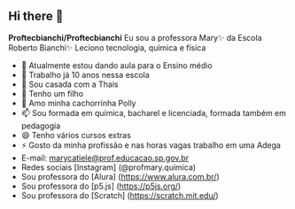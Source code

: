 ## Hi there 👋

**Proftecbianchi/Proftecbianchi** Eu sou a professora Mary✨ da Escola Roberto Bianchi✨ Leciono tecnologia, química e física 

- 🔭 Atualmente estou dando aula para o Ensino médio 
- 🌱 Trabalho já 10 anos nessa escola
- 👯 Sou casada com a Thais
- 🤔 Tenho um filho
- 💬 Amo minha cachorrinha Polly
- 📫 Sou formada em química, bacharel e licenciada, formada também em pedagogia
- 😄 Tenho vários cursos extras 
- ⚡ Gosto da minha profissão e nas horas vagas trabalho em uma Adega  
- E-mail: marycatiele@prof.educacao.sp.gov.br
- Redes sociais [Instagram] (@profmary.quimica)
- Sou professora do [Alura] (https://www.alura.com.br/)
- Sou professora do [p5.js] (https://p5js.org/)
- Sou professora do [Scratch] (https://scratch.mit.edu/)
